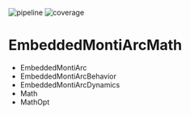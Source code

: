![pipeline](https://git.rwth-aachen.de/monticore/EmbeddedMontiArc/languages/EmbeddedMontiArcMath/badges/master/build.svg)
![coverage](https://git.rwth-aachen.de/monticore/EmbeddedMontiArc/languages/EmbeddedMontiArcMath/badges/master/coverage.svg)

# EmbeddedMontiArcMath 

- EmbeddedMontiArc
- EmbeddedMontiArcBehavior 
- EmbeddedMontiArcDynamics 
- Math
- MathOpt


